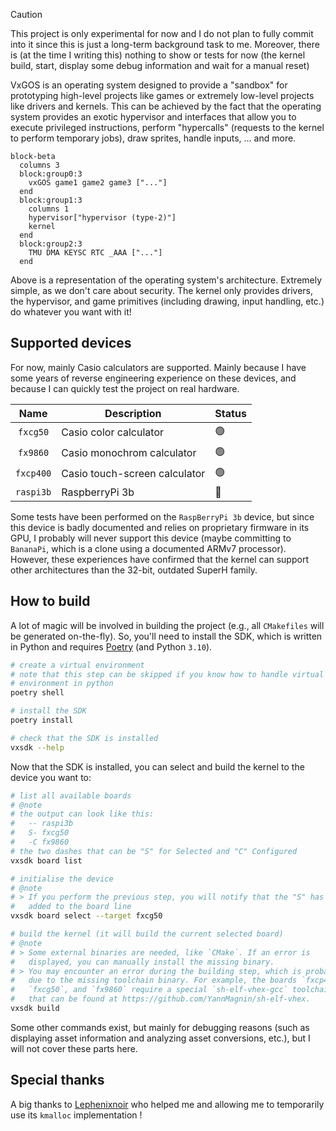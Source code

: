 > [!CAUTION]
> This project is only experimental for now and I do not plan to fully commit
> into it since this is just a long-term background task to me. Moreover,
> there is (at the time I writing this) nothing to show or tests for now
> (the kernel build, start, display some debug information and wait for a
> manual reset)

VxGOS is an operating system designed to provide a "sandbox" for prototyping
high-level projects like games or extremely low-level projects like drivers
and kernels. This can be achieved by the fact that the operating system
provides an exotic hypervisor and interfaces that allow you to execute
privileged instructions, perform "hypercalls" (requests to the kernel to
perform temporary jobs), draw sprites, handle inputs, ... and more.

```mermaid
block-beta
  columns 3
  block:group0:3
    vxGOS game1 game2 game3 ["..."]
  end
  block:group1:3
    columns 1
    hypervisor["hypervisor (type-2)"]
    kernel
  end
  block:group2:3
    TMU DMA KEYSC RTC _AAA ["..."]
  end
```

Above is a representation of the operating system's architecture. Extremely
simple, as we don't care about security. The kernel only provides drivers,
the hypervisor, and game primitives (including drawing, input handling,
etc.) do whatever you want with it!

## Supported devices

For now, mainly Casio calculators are supported. Mainly because I have some
years of reverse engineering experience on these devices, and because I can
quickly test the project on real hardware.

<div align="center">

|   Name    | Description                   | Status |
| :-------: | ----------------------------- | ------ |
| `fxcg50`  | Casio color calculator        | 🟢     |
| `fx9860`  | Casio monochrom calculator    | 🟢     |
| `fxcp400` | Casio touch-screen calculator | 🟢     |
| `raspi3b` | RaspberryPi 3b                | 🔴     |

</div>

Some tests have been performed on the `RaspBerryPi 3b` device, but since
this device is badly documented and relies on proprietary firmware in its
GPU, I probably will never support this device (maybe committing to
`BananaPi`, which is a clone using a documented ARMv7 processor). However,
these experiences have confirmed that the kernel can support other
architectures than the 32-bit, outdated SuperH family.

## How to build

A lot of magic will be involved in building the project (e.g., all
`CMakefiles` will be generated on-the-fly). So, you'll need to install the
SDK, which is written in Python and requires
[Poetry](https://github.com/python-poetry/poetry) (and Python `3.10`).

```bash
# create a virtual environment
# note that this step can be skipped if you know how to handle virtual
# environment in python
poetry shell

# install the SDK
poetry install

# check that the SDK is installed
vxsdk --help
```

Now that the SDK is installed, you can select and build the kernel to the
device you want to:

```bash
# list all available boards
# @note
# the output can look like this:
#   -- raspi3b
#   S- fxcg50
#   -C fx9860
# the two dashes that can be "S" for Selected and "C" Configured
vxsdk board list

# initialise the device
# @note
# > If you perform the previous step, you will notify that the "S" has been
#   added to the board line
vxsdk board select --target fxcg50

# build the kernel (it will build the current selected board)
# @note
# > Some external binaries are needed, like `CMake`. If an error is
#   displayed, you can manually install the missing binary.
# > You may encounter an error during the building step, which is probably
#   due to the missing toolchain binary. For example, the boards `fxcp400`,
#   `fxcg50`, and `fx9860` require a special `sh-elf-vhex-gcc` toolchain
#   that can be found at https://github.com/YannMagnin/sh-elf-vhex.
vxsdk build
```

Some other commands exist, but mainly for debugging reasons (such as
displaying asset information and analyzing asset conversions, etc.), but I
will not cover these parts here.

## Special thanks

A big thanks to [Lephenixnoir](https://silent-tower.net/research/) who
helped me and allowing me to temporarily use its `kmalloc` implementation !
